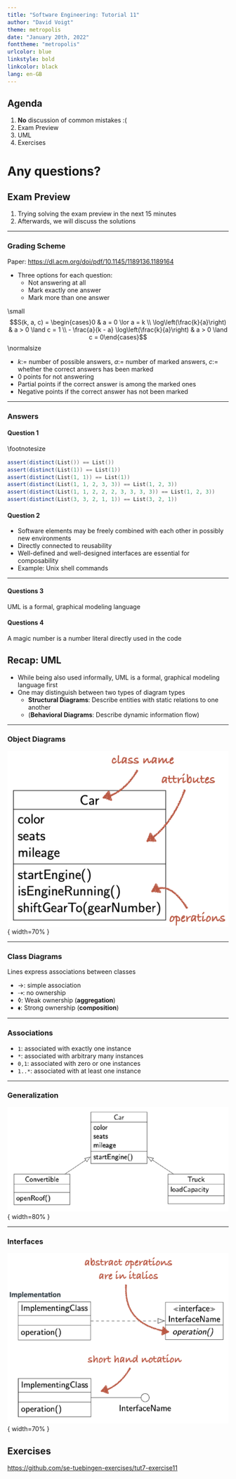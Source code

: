 ```yaml
---
title: "Software Engineering: Tutorial 11"
author: "David Voigt"
theme: metropolis
date: "January 20th, 2022"
fonttheme: "metropolis"
urlcolor: blue
linkstyle: bold
linkcolor: black
lang: en-GB
---
```


## Agenda

1. **No** discussion of common mistakes :(
2. Exam Preview
3. UML
4. Exercises

# Any questions?

## Exam Preview

1. Trying solving the exam preview in the next 15 minutes
2. Afterwards, we will discuss the solutions

---

### Grading Scheme

Paper: <https://dl.acm.org/doi/pdf/10.1145/1189136.1189164>

- Three options for each question:
  - Not answering at all
  - Mark exactly one answer
  - Mark more than one answer

\small
$$S(k, a, c) = \begin{cases}0 & a = 0 \lor a = k \\ \log\left(\frac{k}{a}\right) & a > 0 \land c = 1 \\ - \frac{a}{k - a} \log\left(\frac{k}{a}\right) & a > 0 \land c = 0\end{cases}$$
\normalsize

- $k :=$ number of possible answers, $a :=$ number of marked answers, $c :=$ whether the correct answers has been marked 
- 0 points for not answering
- Partial points if the correct answer is among the marked ones
- Negative points if the correct answer has not been marked

---

### Answers

#### Question 1

\footnotesize
```scala
assert(distinct(List()) == List())
assert(distinct(List(1)) == List(1))
assert(distinct(List(1, 1)) == List(1))
assert(distinct(List(1, 1, 2, 3, 3)) == List(1, 2, 3))
assert(distinct(List(1, 1, 2, 2, 2, 3, 3, 3, 3)) == List(1, 2, 3))
assert(distinct(List(3, 3, 2, 1, 1)) == List(3, 2, 1))
```

#### Question 2

- Software elements may be freely combined with each other in possibly new environments
- Directly connected to reusability
- Well-defined and well-designed interfaces are essential for composability
- Example: Unix shell commands

---

#### Questions 3

UML is a formal, graphical modeling language

#### Questions 4

A magic number is a number literal directly used in the code

## Recap: UML

- While being also used informally, UML is a formal, graphical modeling language first
- One may distinguish between two types of diagram types
  - **Structural Diagrams**: Describe entities with static relations to one another
  - (**Behavioral Diagrams**: Describe dynamic information flow)

---

### Object Diagrams

![Brachthäuser, "10. Design Principles", Software Engineering 2022/2023](gfx/Screenshot%202023-01-19%20at%2022.26.19.png){ width=70% }

---

### Class Diagrams

Lines express associations between classes

- $\rightarrow$: simple association
- $\dashrightarrow$: no ownership
- $\lozenge$: Weak ownership (**aggregation**)
- $\blacklozenge$: Strong ownership (**composition**)

---

### Associations

- `1`: associated with exactly one instance
- `*`: associated with arbitrary many instances
- `0,1`: associated with zero or one instances
- `1..*`: associated with at least one instance

--- 

### Generalization

![Brachthäuser, "10. Design Principles", Software Engineering 2022/2023](gfx/Screenshot%202023-01-19%20at%2022.23.04.png){ width=80% }

---

### Interfaces

![Brachthäuser, "10. Design Principles", Software Engineering 2022/2023](gfx/Screenshot%202023-01-19%20at%2022.24.05.png){ width=70% }


## Exercises

<https://github.com/se-tuebingen-exercises/tut7-exercise11>